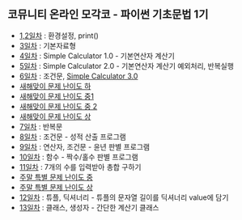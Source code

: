 ## 코뮤니티 온라인 모각코 - 파이썬 기초문법 1기

- [1,2일차](day-02.py) : 환경설정, print()
- [3일차](day-03.py) : 기본자료형
- [4일차](day-04.py) : Simple Calculator 1.0 - 기본연산자 계산기 
- [5일차](day-05.py) : Simple Calculator 2.0 - 기본연산자 계산기 예외처리, 반복실행
- [6일차](day-06.py) : 조건문, [Simple Calculator 3.0](simple-calculator-3.py)
- [새해맞이 문제 난이도 하](new-years-easy.py)
- [새해맞이 문제 난이도 중1](new-years-medium-1.py)
- [새해맞이 문제 난이도 중 2](new-years-medium-2.py)
- [새해맞이 문제 난이도 상](new-years-hard.py)
- [7일차](day-07.py) : 반복문
- [8일차](day-08.py) : 조건문 - 성적 산출 프로그램
- [9일차](day-09.py) : 연산자, 조건문 - 윤년 판별 프로그램
- [10일차](day-10.py) : 함수 - 짝수/홀수 판별 프로그램
- [11일차](day-11.py) : 7개의 수를 입력받아 총합 구하기
- [주말 특별 문제 난이도 중](weekend-medium.py)
- [주말 특별 문제 난이도 상](weekend-hard.py)
- [12일차](day-12.py) : 튜플, 딕셔너리 - 튜플의 문자열 길이를 딕셔너리 value에 담기
- [13일차](day-13.py) : 클래스, 생성자 - 간단한 계산기 클래스